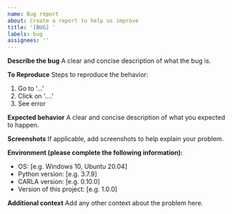 ```yaml
---
name: Bug report
about: Create a report to help us improve
title: '[BUG] '
labels: bug
assignees: ''
---
```


**Describe the bug**
A clear and concise description of what the bug is.

**To Reproduce**
Steps to reproduce the behavior:
1. Go to '...'
2. Click on '....'
3. See error

**Expected behavior**
A clear and concise description of what you expected to happen.

**Screenshots**
If applicable, add screenshots to help explain your problem.

**Environment (please complete the following information):**
 - OS: [e.g. Windows 10, Ubuntu 20.04]
 - Python version: [e.g. 3.7.9]
 - CARLA version: [e.g. 0.10.0]
 - Version of this project: [e.g. 1.0.0]

**Additional context**
Add any other context about the problem here. 